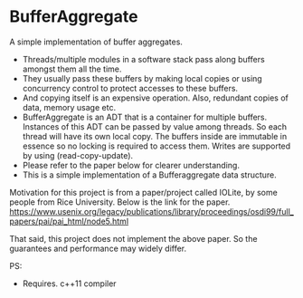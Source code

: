 # BufferAggregate
A simple implementation of buffer aggregates.

- Threads/multiple modules in a software stack pass along buffers amongst them all the time.
- They usually pass these buffers by making local copies or using concurrency control to protect
  accesses to these buffers.
- And copying itself is an expensive operation. Also, redundant copies of data, memory usage etc.
- BufferAggregate is an ADT that is a container for multiple buffers.
  Instances of this ADT can be passed by value among threads. So each thread will have its own
  local copy. The buffers inside are immutable in essence so no locking is required to access them.
  Writes are supported by using (read-copy-update).
- Please refer to the paper below for clearer understanding.
- This is a simple implementation of a Bufferaggregate data structure.

Motivation for this project is from a paper/project called
IOLite, by some people from Rice University. Below is the link for the paper.
https://www.usenix.org/legacy/publications/library/proceedings/osdi99/full_papers/pai/pai_html/node5.html

That said, this project does not implement the above paper. So the guarantees and performance may widely differ.

PS:
- Requires. c++11 compiler

